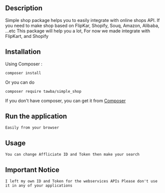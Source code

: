 ## Description

Simple shop package helps you to easily integrate with online shops API.
If you need to make shop based on FlipKar, Shopify, Souq, Amazon, Alibaba, ...etc
This package will help you a lot, For now we made integrate with FlipKart, and Shopify


## Installation
Using Composer :

```
composer install
```

Or you can do

```
composer require tawba/simple_shop
```

If you don't have composer, you can get it from [Composer](https://getcomposer.org/)


## Run the application

```
Easily from your browser
```

## Usage

```
You can change Affliciate ID and Token then make your search
```

## Important Notice

```
I left my own ID and Token for the webservices APIs Please don't use it in any of your applications
```